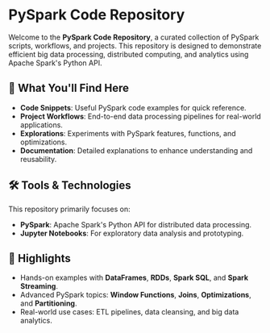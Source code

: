 # PySpark Code Repository

Welcome to the **PySpark Code Repository**, a curated collection of PySpark scripts, workflows, and projects. This repository is designed to demonstrate efficient big data processing, distributed computing, and analytics using Apache Spark's Python API.

## 🚀 What You'll Find Here

- **Code Snippets**: Useful PySpark code examples for quick reference.
- **Project Workflows**: End-to-end data processing pipelines for real-world applications.
- **Explorations**: Experiments with PySpark features, functions, and optimizations.
- **Documentation**: Detailed explanations to enhance understanding and reusability.

## 🛠️ Tools & Technologies

This repository primarily focuses on:

- **PySpark**: Apache Spark's Python API for distributed data processing.
- **Jupyter Notebooks**: For exploratory data analysis and prototyping.

## 🌟 Highlights

- Hands-on examples with **DataFrames**, **RDDs**, **Spark SQL**, and **Spark Streaming**.
- Advanced PySpark topics: **Window Functions**, **Joins**, **Optimizations**, and **Partitioning**.
- Real-world use cases: ETL pipelines, data cleansing, and big data analytics.
